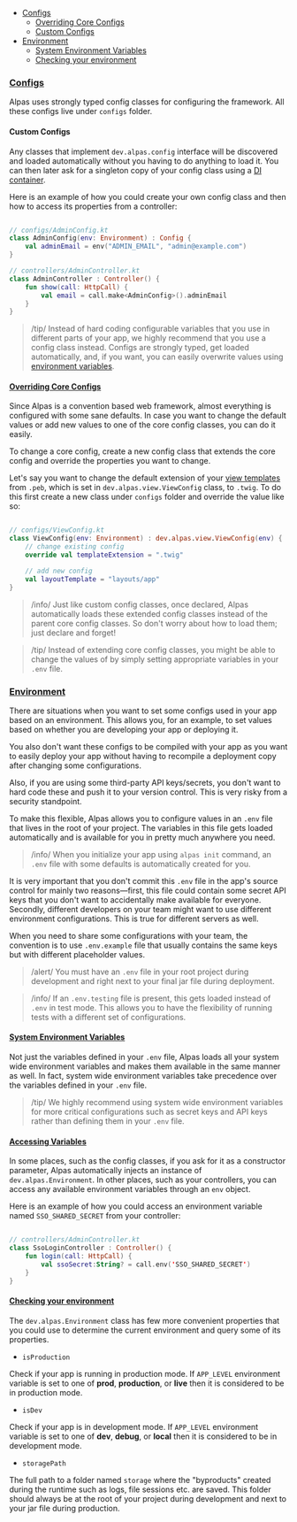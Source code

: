 - [Configs](#configs)
    - [Overriding Core Configs](#core-configs)
    - [Custom Configs](#custom-configs)
- [Environment](#env)
    - [System Environment Variables](#system-env-variables)
    - [Checking your environment](#checking-environment)
    
<a name="configs"></a>
### [Configs](#configs)

Alpas uses strongly typed config classes for configuring the framework. All these configs live under `configs` folder.

<a name="custom-configs"></a>
#### Custom Configs

Any classes that implement `dev.alpas.config` interface will be discovered and loaded automatically without you
having to do anything to load it. You can then later ask for a singleton copy of your config class using a 
[DI container](/docs/ioc-container).

Here is an example of how you could create your own config class and then how to access its properties
from a controller:

<span class="line-numbers" data-start="5">

```kotlin

// configs/AdminConfig.kt
class AdminConfig(env: Environment) : Config {
    val adminEmail = env("ADMIN_EMAIL", "admin@example.com")
}

// controllers/AdminController.kt
class AdminController : Controller() {
    fun show(call: HttpCall) {
        val email = call.make<AdminConfig>().adminEmail
    }
}

```

</span>

> /tip/ <span> Instead of hard coding configurable variables that you use in different parts of your app, we highly
recommend that you use a config class instead. Configs are strongly typed, get loaded automatically, and, if
you want, you can easily overwrite values using [environment variables](#env).</span>

<a name="core-configs"></a>
#### [Overriding Core Configs](#core-configs) 

Since Alpas is a convention based web framework, almost everything is configured with some sane defaults.
In case you want to change the default values or add new values to one of the core config classes, you
can do it easily.

To change a core config, create a new config class that extends the core config and override the
properties you want to change.

Let's say you want to change the default extension of your [view templates](/docs/pebble-templates) from `.peb`,
which is set in `dev.alpas.view.ViewConfig` class, to `.twig`. To do this first create a new class
under `configs` folder and override the value like so:

<span class="line-numbers" data-start="5">

```kotlin

// configs/ViewConfig.kt
class ViewConfig(env: Environment) : dev.alpas.view.ViewConfig(env) {
    // change existing config
    override val templateExtension = ".twig"

    // add new config
    val layoutTemplate = "layouts/app"
}

```

</span>

> /info/ Just like custom config classes, once declared, Alpas automatically loads these extended config classes
instead of the parent core config classes. So don't worry about how to load them; just declare and forget!

> /tip/ <span>Instead of extending core config classes, you might be able to change the values of by simply
setting appropriate variables in your `.env` file.</span>

<a name="env"></a>
### [Environment](#env)

There are situations when you want to set some configs used in your app based on an environment. This allows
you, for an example, to set values based on whether you are developing your app or deploying it.

You also don't want these configs to be compiled with your app as you want to easily deploy your app without
having to recompile a deployment copy after changing some configurations.

Also, if you are using some third-party API keys/secrets, you don't want to hard code these and push it to
your version control. This is very risky from a security standpoint.

To make this flexible, Alpas allows you to configure values in an `.env` file that lives in the root of
your project. The variables in this file gets loaded automatically and is available for you in pretty
much anywhere you need.

> /info/ <span>When you initialize your app using `alpas init` command, an `.env` file with some defaults is
automatically created for you.</span>

It is very important that you don't commit this `.env` file in the app's source control for mainly two
reasons—first, this file could contain some secret API keys that you don't want to accidentally
make available for everyone. Secondly, different developers on your team might want to use
different environment configurations. This is true for different servers as well. 

When you need to share some configurations with your team, the convention is to use `.env.example` file that
usually contains the same keys but with different placeholder values.

> /alert/ <span>You must have an `.env` file in your root project during development and right next to your
final jar file during deployment.</span>

> /info/ <span>If an `.env.testing` file is present, this gets loaded instead of `.env` in test mode. This
allows you to have the flexibility of running tests with a different set of configurations.</span>

<a name="system-env-variables"></a>
#### [System Environment Variables](#system-env-variables)

Not just the variables defined in your `.env` file, Alpas loads all your system wide environment variables and
makes them available in the same manner as well. In fact, system wide environment variables take precedence
over the variables defined in your `.env` file.

> /tip/ <span>We highly recommend using system wide environment variables for more critical configurations
such as secret keys and API keys rather than defining them in your `.env` file.</span>

<a name="accessing-variables"></a>
#### [Accessing Variables](#accessing-variables)

In some places, such as the config classes, if you ask for it as a constructor parameter, Alpas automatically
injects an instance of `dev.alpas.Environment`. In other places, such as your controllers, you can access
any available environment variables through an `env` object. 

Here is an example of how you could access an environment variable named `SSO_SHARED_SECRET` from your
controller:

<span class="line-numbers" data-start="6">

```kotlin

// controllers/AdminController.kt
class SsoLoginController : Controller() {
    fun login(call: HttpCall) {
        val ssoSecret:String? = call.env('SSO_SHARED_SECRET')
    }
}

```

</span>

<a name="checking-environment"></a>
#### [Checking your environment](#checking-environment)

The `dev.alpas.Environment` class has few more convenient properties that you could use to determine the current
environment and query some of its properties.

<div class="sublist">

<a name="production"></a>
* `isProduction`
 
Check if your app is running in production mode. If `APP_LEVEL` environment variable is set to one of **prod**,
**production**, or **live** then it is considered to be in production mode.

<a name="dev"></a>
* `isDev`

Check if your app is in development mode. If `APP_LEVEL` environment variable is set to one of **dev**, **debug**,
or **local** then it is considered to be in development mode. 

* `storagePath`

The full path to a folder named `storage` where the "byproducts" created during the runtime such as logs, file
sessions etc. are saved. This folder should always be at the root of your project during development and
next to your jar file during production.

</div>
